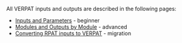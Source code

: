 All VERPAT inputs and outputs are described in the following pages:

  - [Inputs and Parameters](VERPAT-Inputs-and-Parameters) - beginner
  - [Modules and Outputs by Module](VERPAT-Modules-and-Outputs) - advanced
  - [Converting RPAT inputs to VERPAT](RPAT-to-VERPAT) - migration




